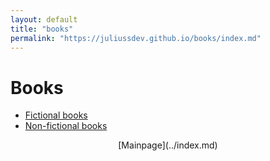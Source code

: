 ```yaml
---
layout: default
title: "books"
permalink: "https://juliussdev.github.io/books/index.md"
---
```


# Books

 - [Fictional books](fictional/index.md)
 - [Non-fictional books](non-fictional/index.md)

 <div style="text-align: center;" markdown="1"> [Mainpage](../index.md) 
</div>  